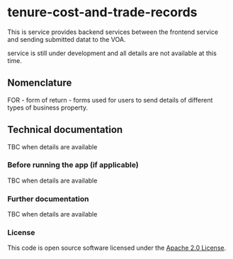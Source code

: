 
# tenure-cost-and-trade-records

This is service provides backend services between the frontend service and sending submitted datat to the VOA.

service is still under development and all details are not available at this time.

## Nomenclature

FOR - form of return - forms used for users to send details of different types of business property.

## Technical documentation

TBC when details are available

### Before running the app (if applicable)

TBC when details are available

### Further documentation

TBC when details are available

### License

This code is open source software licensed under the [Apache 2.0 License]("http://www.apache.org/licenses/LICENSE-2.0.html").
